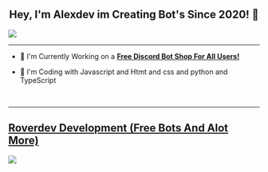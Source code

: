 ## <div align="center">Hey, I'm Alexdev im Creating Bot's Since 2020! :rocket:</div>  

![](https://discord.c99.nl/widget/theme-3/663442537222242306.png)

***

- :telescope: I'm Currently Working on a [**Free Discord Bot Shop For All Users!**](https://discord.gg/roverdev)

- :seedling: I'm Coding with Javascript and Htmt and css and python and TypeScript

<br/>

***

## [Roverdev Development (Free Bots And Alot More)](https://discord.gg/roverdev)
<a href="https://discord.gg/roverdev"><img src="https://discord.com/api/guilds/918153120981319730/widget.png?style=banner2"></a>
